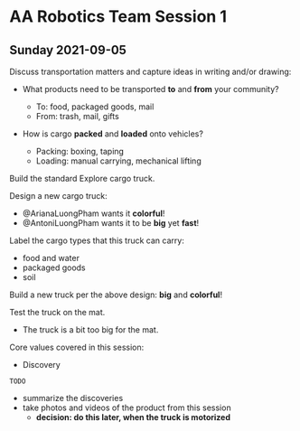 # AA Robotics Team Session 1


## Sunday 2021-09-05

Discuss transportation matters and capture ideas in writing and/or drawing:

- What products need to be transported __to__ and __from__ your community?
  - To: food, packaged goods, mail
  - From: trash, mail, gifts

- How is cargo __packed__ and __loaded__ onto vehicles?
  - Packing: boxing, taping
  - Loading: manual carrying, mechanical lifting

Build the standard Explore cargo truck.

Design a new cargo truck:
  - @ArianaLuongPham wants it __colorful__!
  - @AntoniLuongPham wants it to be __big__ yet __fast__!

Label the cargo types that this truck can carry:
  - food and water
  - packaged goods
  - soil

Build a new truck per the above design: __big__ and __colorful__!

Test the truck on the mat.
- The truck is a bit too big for the mat.

Core values covered in this session:
- Discovery

`TODO`
- summarize the discoveries
- take photos and videos of the product from this session
  - __decision: do this later, when the truck is motorized__
